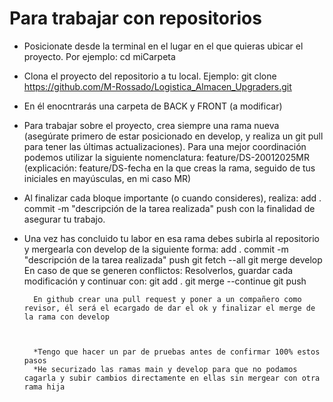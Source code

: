# Para trabajar con repositorios
- Posicionate desde la terminal en el lugar en el que quieras ubicar el proyecto. Por ejemplo:
        cd miCarpeta

- Clona el proyecto del repositorio a tu local. Ejemplo:
        git clone https://github.com/M-Rossado/Logistica_Almacen_Upgraders.git

- En él enocntrarás una carpeta de BACK y FRONT (a modificar)

- Para trabajar sobre el proyecto, crea siempre una rama nueva (asegúrate primero de estar posicionado en develop, y realiza un git pull para tener las últimas actualizaciones). 
Para una mejor coordinación podemos utilizar la siguiente nomenclatura:
        feature/DS-20012025MR
    (explicación: feature/DS-fecha en la que creas la rama, seguido de tus iniciales en mayúsculas, en mi caso MR)

- Al finalizar cada bloque importante (o cuando consideres), realiza: 
        add . 
        commit -m "descripción de la tarea realizada"
        push
  con la finalidad de asegurar tu trabajo.

- Una vez has concluido tu labor en esa rama debes subirla al repositorio y mergearla con develop de la siguiente forma:
        add . 
        commit -m "descripción de la tarea realizada"
        push
        git fetch --all
        git merge develop
                    En caso de que se generen conflictos:
                    Resolverlos, guardar cada modificación y continuar con:
                    git add .
                    git merge --continue
        git push

        En github crear una pull request y poner a un compañero como revisor, él será el ecargado de dar el ok y finalizar el merge de la rama con develop



        *Tengo que hacer un par de pruebas antes de confirmar 100% estos pasos 
        *He securizado las ramas main y develop para que no podamos cagarla y subir cambios directamente en ellas sin mergear con otra rama hija

    


